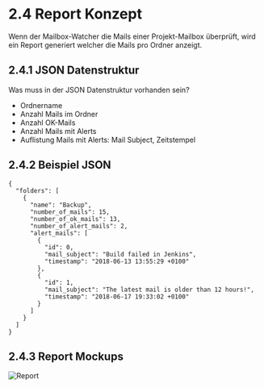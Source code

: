 # 2.4 Report Konzept

Wenn der Mailbox-Watcher die Mails einer Projekt-Mailbox überprüft,
wird ein Report generiert welcher die Mails pro Ordner anzeigt.

## 2.4.1 JSON Datenstruktur

Was muss in der JSON Datenstruktur vorhanden sein?

* Ordnername
* Anzahl Mails im Ordner
* Anzahl OK-Mails
* Anzahl Mails mit Alerts
* Auflistung Mails mit Alerts: Mail Subject, Zeitstempel

## 2.4.2 Beispiel JSON

```
{
  "folders": [
    {
      "name": "Backup",
      "number_of_mails": 15,
      "number_of_ok_mails": 13,
      "number_of_alert_mails": 2,
      "alert_mails": [
        {
          "id": 0,
          "mail_subject": "Build failed in Jenkins",
          "timestamp": "2018-06-13 13:55:29 +0100"
        },
        {
          "id": 1,
          "mail_subject": "The latest mail is older than 12 hours!",
          "timestamp": "2018-06-17 19:33:02 +0100"
        }
      ]
    }
  ]
}
```

## 2.4.3 Report Mockups

![Report](https://raw.githubusercontent.com/puzzle/mailbox-watcher/master/doc/2_konzeption/img/report.png)

